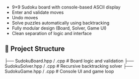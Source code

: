 - 9×9 Sudoku board with console-based ASCII display
- Enter and validate moves
- Undo moves
- Solve puzzles automatically using backtracking
- Fully modular design (Board, Solver, Game UI)
- Clean separation of logic and interface

## 📁 Project Structure

├── SudokuBoard.hpp / .cpp # Board logic and validation
├── SudokuSolver.hpp / .cpp # Recursive backtracking solver
├── SudokuGame.hpp / .cpp # Console UI and game loop

